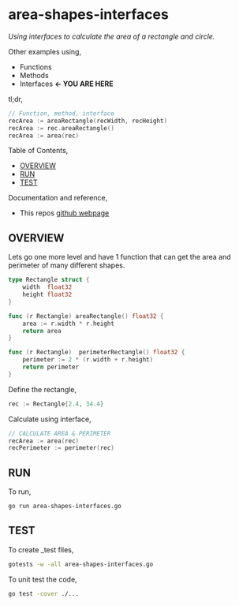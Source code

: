 # area-shapes-interfaces

_Using interfaces to calculate the area of a rectangle and circle._

Other examples using,

* Functions
* Methods
* Interfaces **<- YOU ARE HERE**

tl;dr,

```go
// Function, method, interface
recArea := areaRectangle(recWidth, recHeight)
recArea := rec.areaRectangle()
recArea := area(rec)
```

Table of Contents,

* [OVERVIEW](https://github.com/JeffDeCola/my-go-examples/tree/master/basic-syntax/interfaces/area-shapes-interfaces#overview)
* [RUN](https://github.com/JeffDeCola/my-go-examples/tree/master/basic-syntax/interfaces/area-shapes-interfaces#run)
* [TEST](https://github.com/JeffDeCola/my-go-examples/tree/master/basic-syntax/interfaces/area-shapes-interfaces#test)

Documentation and reference,

* This repos [github webpage](https://jeffdecola.github.io/my-go-examples/)

## OVERVIEW

Lets go one more level and have 1 function that can get the area and
perimeter of many different shapes.

```go
type Rectangle struct {
    width  float32
    height float32
}

func (r Rectangle) areaRectangle() float32 {
    area := r.width * r.height
    return area
}

func (r Rectangle)  perimeterRectangle() float32 {
    perimeter := 2 * (r.width + r.height)
    return perimeter
}
```

Define the rectangle,

```go
rec := Rectangle{2.4, 34.4}
```

Calculate using interface,

```go
// CALCULATE AREA & PERIMETER
recArea := area(rec)
recPerimeter := perimeter(rec)
```

## RUN

To run,

```bash
go run area-shapes-interfaces.go
```

## TEST

To create _test files,

```bash
gotests -w -all area-shapes-interfaces.go
```

To unit test the code,

```bash
go test -cover ./... 
```
